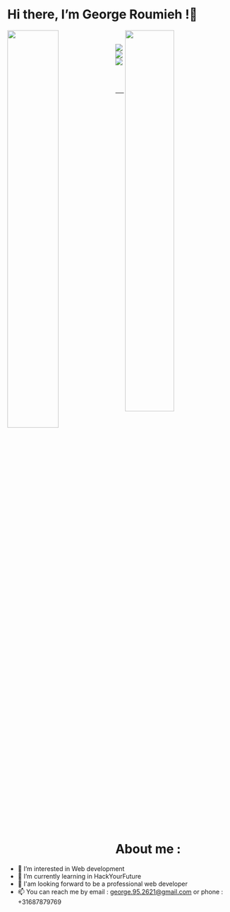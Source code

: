 # Hi there, I’m George Roumieh !👋 


<img align=left width=48%  src= "https://github-readme-stats.vercel.app/api?username=george&show_icons=true&theme=radical"/>
<img align=right width=47% src= "https://github-readme-stats.vercel.app/api/top-langs/?username=anuraghazra&layout=compact"/>
<p>&nbsp;</p>


<img align="left" src= "https://img.shields.io/badge/css3-%231572B6.svg?style=for-the-badge&logo=css3&logoColor=white"/>
<img align="left" src= "https://img.shields.io/badge/html5-%23E34F26.svg?style=for-the-badge&logo=html5&logoColor=white"/>
<img align="left" src= "https://img.shields.io/badge/javascript-%23323330.svg?style=for-the-badge&logo=javascript&logoColor=%23F7DF1E"/>


<p>&nbsp;</p>
<p>&nbsp;</p>

---
# About me :
- 👀 I’m interested in Web development 
- 🌱 I’m currently learning in HackYourFuture
- 💞️ I'am looking forward to be a professional web developer
- 📫 You can reach me by email : george.95.2621@gmail.com  or phone : +31687879769
